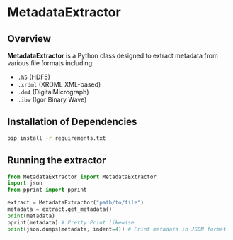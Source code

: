 
# MetadataExtractor

## Overview
**MetadataExtractor** is a Python class designed to extract metadata from various file formats including:

- `.h5` (HDF5)
- `.xrdml` (XRDML XML-based)
- `.dm4` (DigitalMicrograph)
- `.ibw` (Igor Binary Wave)


## Installation of Dependencies

```bash
pip install -r requirements.txt
```

## Running the extractor

```python
from MetadataExtractor import MetadataExtractor
import json
from pprint import pprint

extract = MetadataExtractor("path/to/file")
metadata = extract.get_metadata()
print(metadata) 
pprint(metadata) # Pretty Print likewise
print(json.dumps(metadata, indent=4)) # Print metadata in JSON format
```